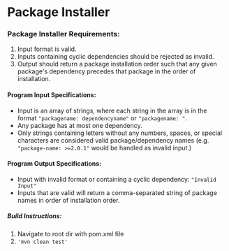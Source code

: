 # Package Installer

### Package Installer Requirements:
1. Input format is valid.
2. Inputs containing cyclic dependencies should be rejected as invalid.
3. Output should return a package installation order such that any given
  package's dependency precedes that package in the order of installation.

#### Program Input Specifications:
- Input is an array of strings, where each string in the array is in
  the format `"packagename: dependencyname"` or `"packagename: "`.
- Any package has at most one dependency.
- Only strings containing letters without any numbers, spaces, or special characters are considered valid package/dependency names (e.g. `"package-name: >=2.0.1"` would be handled as invalid input.)

#### Program Output Specifications:
- Input with invalid format or containing a cyclic dependency: `"Invalid Input"`
- Inputs that are valid will return a comma-separated string of package names
  in order of installation order.

##### Build Instructions:
1. Navigate to root dir with pom.xml file
2. `'mvn clean test'`
